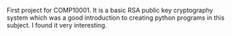 First project for COMP10001. It is a basic RSA public key cryptography system which was a good introduction to creating python programs in this subject. I found it very interesting.
